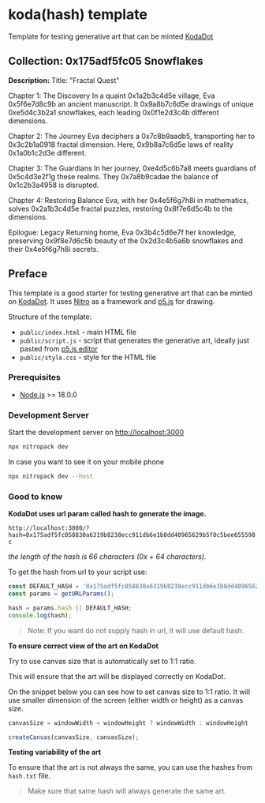 # koda(hash) template

Template for testing generative art that can be minted [KodaDot](https://kodadot.xyz/)

## Collection: 0x175adf5fc05 Snowflakes

**Description:**
Title: "Fractal Quest"

Chapter 1: The Discovery
In a quaint 0x1a2b3c4d5e village, Eva 0x5f6e7d8c9b an ancient manuscript. It 0x9a8b7c6d5e drawings of unique 0xe5d4c3b2a1 snowflakes, each leading 0x0f1e2d3c4b different dimensions.

Chapter 2: The Journey
Eva deciphers a 0x7c8b9aadb5, transporting her to 0x3c2b1a0918 fractal dimension. Here, 0x9b8a7c6d5e laws of reality 0x1a0b1c2d3e different.

Chapter 3: The Guardians
In her journey, 0xe4d5c6b7a8 meets guardians of 0x5c4d3e2f1g these realms. They 0x7a8b9cadae the balance of 0x1c2b3a4958 is disrupted.

Chapter 4: Restoring Balance
Eva, with her 0x4e5f6g7h8i in mathematics, solves 0x2a1b3c4d5e fractal puzzles, restoring 0x8f7e6d5c4b to the dimensions.

Epilogue: Legacy
Returning home, Eva 0x3b4c5d6e7f her knowledge, preserving 0x9f8e7d6c5b beauty of the 0x2d3c4b5a6b snowflakes and their 0x4e5f6g7h8i secrets.

## Preface

This template is a good starter for testing generative art that can be minted on [KodaDot](https://kodadot.xyz/). It uses [Nitro](https://nitro.unjs.io/) as a framework and [p5.js](https://p5js.org/) for drawing.

Structure of the template:
- `public/index.html` - main HTML file
- `public/script.js` - script that generates the generative art, ideally just pasted from [p5.js editor](https://editor.p5js.org/) 
- `public/style.css` - style for the HTML file

### Prerequisites

- [Node.js](https://nodejs.org/en/) >= 18.0.0

### Development Server

Start the development server on <http://localhost:3000>

```bash
npx nitropack dev
```

In case you want to see it on your mobile phone

```bash
npx nitropack dev --host
```

### Good to know

**KodaDot uses url param called hash to generate the image.**

`http://localhost:3000/?hash=0x175adf5fc058830a6319b8238ecc911db6e1b8dd40965629b5f0c5bee655598c` 

*the length of the hash is 66 characters (0x + 64 characters).*

To get the hash from url to your script use:

```js
const DEFAULT_HASH = '0x175adf5fc058830a6319b8238ecc911db6e1b8dd40965629b5f0c5bee655598c'
const params = getURLParams();

hash = params.hash || DEFAULT_HASH;
console.log(hash);
```

> Note: If you want do not supply hash in url, it will use default hash.

**To ensure correct view of the art on KodaDot**

Try to use canvas size that is automatically set to 1:1 ratio. 

This will ensure that the art will be displayed correctly on KodaDot.

On the snippet below you can see how to set canvas size to 1:1 ratio.
It will use smaller dimension of the screen (either width or height) as a canvas size.

```js
canvasSize = windowWidth < windowHeight ? windowWidth : windowHeight

createCanvas(canvasSize, canvasSize);
```

**Testing variability of the art**

To ensure that the art is not always the same, you can use the hashes from `hash.txt` file.

> Make sure that same hash will always generate the same art.

